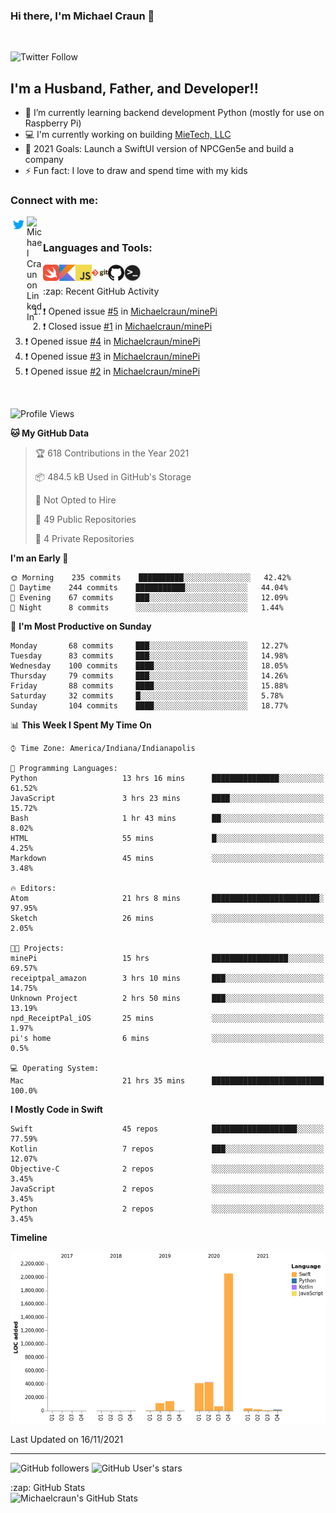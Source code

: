 ### Hi there, I'm Michael Craun 👋 

<br />

![Twitter Follow](https://img.shields.io/twitter/follow/opkurix?style=social)

## I'm a Husband, Father, and Developer!!

- 🌱 I’m currently learning backend development Python (mostly for use on Raspberry Pi)
- 💻 I'm currently working on building [MieTech, LLC](https://github.com/mietechnologies)
- 🥅 2021 Goals: Launch a SwiftUI version of NPCGen5e and build a company
- ⚡ Fun fact: I love to draw and spend time with my kids

### Connect with me:

[<img align="left" alt="Michael Craun on Twitter" width="26px" src="https://raw.githubusercontent.com/github/explore/80688e429a7d4ef2fca1e82350fe8e3517d3494d/topics/twitter/twitter.png" />][twitter]
[<img align="left" alt="Michael Craun on LinkedIn" width="26px" src="https://cdn.jsdelivr.net/npm/simple-icons@v3/icons/linkedin.svg" />][linkedin]

<br />

### Languages and Tools:

[<img align="left" alt="Swift" width="26px" src="https://raw.githubusercontent.com/github/explore/80688e429a7d4ef2fca1e82350fe8e3517d3494d/topics/swift/swift.png" />][swift]
[<img align="left" alt="Kotlin" width="26px" src="https://raw.githubusercontent.com/github/explore/80688e429a7d4ef2fca1e82350fe8e3517d3494d/topics/kotlin/kotlin.png" />][kotlin]
[<img align="left" alt="JavaScript" width="26px" src="https://raw.githubusercontent.com/github/explore/80688e429a7d4ef2fca1e82350fe8e3517d3494d/topics/javascript/javascript.png" />][javascript]
[<img align="left" alt="Git" width="26px" src="https://raw.githubusercontent.com/github/explore/80688e429a7d4ef2fca1e82350fe8e3517d3494d/topics/git/git.png" />]([])
[<img align="left" alt="GitHub" width="26px" src="https://raw.githubusercontent.com/github/explore/78df643247d429f6cc873026c0622819ad797942/topics/github/github.png" />][github]
[<img align="left" alt="Terminal" width="26px" src="https://raw.githubusercontent.com/github/explore/80688e429a7d4ef2fca1e82350fe8e3517d3494d/topics/terminal/terminal.png" />][terminal]

<br />
<br />

<summary>:zap: Recent GitHub Activity</summary>
  
<!--START_SECTION:activity-->
1. ❗️ Opened issue [#5](https://github.com/Michaelcraun/minePi/issues/5) in [Michaelcraun/minePi](https://github.com/Michaelcraun/minePi)
2. ❗️ Closed issue [#1](https://github.com/Michaelcraun/minePi/issues/1) in [Michaelcraun/minePi](https://github.com/Michaelcraun/minePi)
3. ❗️ Opened issue [#4](https://github.com/Michaelcraun/minePi/issues/4) in [Michaelcraun/minePi](https://github.com/Michaelcraun/minePi)
4. ❗️ Opened issue [#3](https://github.com/Michaelcraun/minePi/issues/3) in [Michaelcraun/minePi](https://github.com/Michaelcraun/minePi)
5. ❗️ Opened issue [#2](https://github.com/Michaelcraun/minePi/issues/2) in [Michaelcraun/minePi](https://github.com/Michaelcraun/minePi)
<!--END_SECTION:activity-->
  
<br />
  
<!--START_SECTION:waka-->
![Profile Views](http://img.shields.io/badge/Profile%20Views-50-blue)

**🐱 My GitHub Data** 

> 🏆 618 Contributions in the Year 2021
 > 
> 📦 484.5 kB Used in GitHub's Storage 
 > 
> 🚫 Not Opted to Hire
 > 
> 📜 49 Public Repositories 
 > 
> 🔑 4 Private Repositories  
 > 
**I'm an Early 🐤** 

```text
🌞 Morning    235 commits    ██████████░░░░░░░░░░░░░░░   42.42% 
🌆 Daytime    244 commits    ███████████░░░░░░░░░░░░░░   44.04% 
🌃 Evening    67 commits     ███░░░░░░░░░░░░░░░░░░░░░░   12.09% 
🌙 Night      8 commits      ░░░░░░░░░░░░░░░░░░░░░░░░░   1.44%

```
📅 **I'm Most Productive on Sunday** 

```text
Monday       68 commits     ███░░░░░░░░░░░░░░░░░░░░░░   12.27% 
Tuesday      83 commits     ███░░░░░░░░░░░░░░░░░░░░░░   14.98% 
Wednesday    100 commits    ████░░░░░░░░░░░░░░░░░░░░░   18.05% 
Thursday     79 commits     ███░░░░░░░░░░░░░░░░░░░░░░   14.26% 
Friday       88 commits     ████░░░░░░░░░░░░░░░░░░░░░   15.88% 
Saturday     32 commits     █░░░░░░░░░░░░░░░░░░░░░░░░   5.78% 
Sunday       104 commits    ████░░░░░░░░░░░░░░░░░░░░░   18.77%

```


📊 **This Week I Spent My Time On** 

```text
⌚︎ Time Zone: America/Indiana/Indianapolis

💬 Programming Languages: 
Python                   13 hrs 16 mins      ███████████████░░░░░░░░░░   61.52% 
JavaScript               3 hrs 23 mins       ████░░░░░░░░░░░░░░░░░░░░░   15.72% 
Bash                     1 hr 43 mins        ██░░░░░░░░░░░░░░░░░░░░░░░   8.02% 
HTML                     55 mins             █░░░░░░░░░░░░░░░░░░░░░░░░   4.25% 
Markdown                 45 mins             ░░░░░░░░░░░░░░░░░░░░░░░░░   3.48%

🔥 Editors: 
Atom                     21 hrs 8 mins       ████████████████████████░   97.95% 
Sketch                   26 mins             ░░░░░░░░░░░░░░░░░░░░░░░░░   2.05%

🐱‍💻 Projects: 
minePi                   15 hrs              █████████████████░░░░░░░░   69.57% 
receiptpal_amazon        3 hrs 10 mins       ███░░░░░░░░░░░░░░░░░░░░░░   14.75% 
Unknown Project          2 hrs 50 mins       ███░░░░░░░░░░░░░░░░░░░░░░   13.19% 
npd_ReceiptPal_iOS       25 mins             ░░░░░░░░░░░░░░░░░░░░░░░░░   1.97% 
pi's home                6 mins              ░░░░░░░░░░░░░░░░░░░░░░░░░   0.5%

💻 Operating System: 
Mac                      21 hrs 35 mins      █████████████████████████   100.0%

```

**I Mostly Code in Swift** 

```text
Swift                    45 repos            ███████████████████░░░░░░   77.59% 
Kotlin                   7 repos             ███░░░░░░░░░░░░░░░░░░░░░░   12.07% 
Objective-C              2 repos             ░░░░░░░░░░░░░░░░░░░░░░░░░   3.45% 
JavaScript               2 repos             ░░░░░░░░░░░░░░░░░░░░░░░░░   3.45% 
Python                   2 repos             ░░░░░░░░░░░░░░░░░░░░░░░░░   3.45%

```


**Timeline**

![Chart not found](https://raw.githubusercontent.com/Michaelcraun/Michaelcraun/main/charts/bar_graph.png) 


 Last Updated on 16/11/2021
<!--END_SECTION:waka-->

---
  
![GitHub followers](https://img.shields.io/github/followers/Michaelcraun?style=social)
![GitHub User's stars](https://img.shields.io/github/stars/Michaelcraun?style=social)
  
<summary>:zap: GitHub Stats</summary>

<img align="left" alt="Michaelcraun's GitHub Stats" src="https://github-readme-stats-8frbydxfs-michaelcraun.vercel.app/api?username=Michaelcraun" />

[twitter]: https://twitter.com/opkurix
[linkedin]: https://linkedin.com/in/michael-craun
[swift]: https://developer.apple.com/swift/
[kotlin]: https://kotlinlang.org
[javascript]: https://www.javascript.com
[github]: https://github.com/
[terminal]: https://en.wikipedia.org/wiki/Terminal_(macOS)

